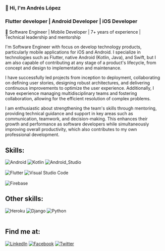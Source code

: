 ### 👋 Hi, I'm Andrés López

### Flutter developer | Android Developer | iOS Developer

🎯 Software Engineer | Mobile Developer | 7+ years of experience | Technical leadership and mentorship

I'm Software Engineer with focus on develop technology products, particularly mobile applications for iOS and Android. I specialize in technologies such as Flutter, native Android (Kotlin, Java), and Swift, but I am also capable of contributing at any stage of a product's lifecycle, from concept and design to implementation and maintenance.

I have successfully led projects from inception to deployment, collaborating on defining user stories, designing robust architectures, and delivering continuous improvements to optimize the user experience. Additionally, I have experience managing multidisciplinary teams and fostering collaboration, allowing for the efficient resolution of complex problems. 

I am enthusiastic about strengthening the team's skills through mentoring, providing technical guidance and support in key areas such as communication, teamwork, and decision-making. This enhances their growth and performance as software developers while simultaneously improving overall productivity, which also contributes to my own professional development.


## Skills:
![Android](https://img.shields.io/badge/Android-3DDC84?style=for-the-badge&logo=android&logoColor=white&labelColor=101010)
![Kotlin](https://img.shields.io/badge/Kotlin-0095D5?style=for-the-badge&logo=kotlin&logoColor=white&labelColor=101010)
![Android_Studio](https://img.shields.io/badge/Android_Studio-3DDC84?style=for-the-badge&logo=android-studio&logoColor=white&labelColor=101010)
</br></br>
![Flutter](https://img.shields.io/badge/Flutter-%2302569B.svg?style=for-the-badge&logo=flutter&logoColor=white&labelColor=101010)
![Visual Studio Code](https://img.shields.io/badge/Visual%20Studio%20Code-0078d7.svg?style=for-the-badge&logo=visual-studio-code&logoColor=white&labelColor=101010)</br>
</br>
![Firebase](https://img.shields.io/badge/firebase-%23039BE5.svg?style=for-the-badge&logo=firebase&logoColor=white&labelColor=101010)
</br>
## Other skills:
![Heroku](https://img.shields.io/badge/heroku-%23430098.svg?style=for-the-badge&logo=heroku&logoColor=white&labelColor=101010)
![Django](https://img.shields.io/badge/django-%23092E20.svg?style=for-the-badge&logo=django&logoColor=white&labelColor=101010)
![Python](https://img.shields.io/badge/python-3670A0?style=for-the-badge&logo=python&logoColor=white&labelColor=101010)
</br></br>

## Find me at:

[![LinkedIn](https://img.shields.io/badge/LinkedIn-aflopezbec-0077B5?style=for-the-badge&logo=linkedin&logoColor=white&labelColor=101010)](https://www.linkedin.com/in/aflopezbec)
[![Facebook](https://img.shields.io/badge/Facebook-@aflopezbec-1877F2?style=for-the-badge&logo=facebook&logoColor=white&labelColor=101010)](https://facebook.com/aflopezbec)
[![Twitter](https://img.shields.io/badge/Twitter-@aflopezbec-1DA1F2?style=for-the-badge&logo=twitter&logoColor=white&labelColor=101010)](https://twitter.com/aflopezbec)


<!--
**aflopezbec/aflopezbec** is a ✨ _special_ ✨ repository because its `README.md` (this file) appears on your GitHub profile.

Here are some ideas to get you started:

- 🔭 I’m currently working on ...
- 🌱 I’m currently learning ...
- 👯 I’m looking to collaborate on ...
- 🤔 I’m looking for help with ...
- 💬 Ask me about ...
- 📫 How to reach me: ...
- 😄 Pronouns: ...
- ⚡ Fun fact: ...
-->

